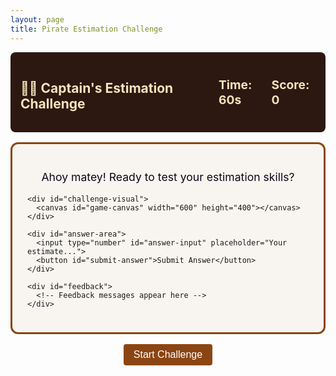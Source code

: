 ```yaml
---
layout: page
title: Pirate Estimation Challenge
---
```


<div id="estimation-game">
  <div id="game-header">
    <h2>🏴‍☠️ Captain's Estimation Challenge</h2>
    <div id="timer">Time: <span id="time-remaining">60</span>s</div>
    <div id="score">Score: <span id="current-score">0</span></div>
  </div>

  <div id="challenge-area">
    <div id="challenge-text">
      <p>Ahoy matey! Ready to test your estimation skills?</p>
    </div>

    <div id="challenge-visual">
      <canvas id="game-canvas" width="600" height="400"></canvas>
    </div>

    <div id="answer-area">
      <input type="number" id="answer-input" placeholder="Your estimate...">
      <button id="submit-answer">Submit Answer</button>
    </div>

    <div id="feedback">
      <!-- Feedback messages appear here -->
    </div>
  </div>

  <div id="game-controls">
    <button id="start-game">Start Challenge</button>
    <button id="new-challenge" style="display:none;">Next Challenge</button>
  </div>
</div>

<style>
#game-header {
  display: flex;
  justify-content: space-between;
  align-items: center;
  background: #2c1810;
  color: #f4e4bc;
  padding: 1rem;
  border-radius: 8px;
  margin-bottom: 1rem;
}

#timer, #score {
  font-size: 1.2rem;
  font-weight: bold;
}

#challenge-area {
  background: #f8f5f0;
  border: 3px solid #8b4513;
  border-radius: 12px;
  padding: 1.5rem;
  margin-bottom: 1rem;
}

#challenge-text {
  font-size: 1.1rem;
  margin-bottom: 1rem;
  text-align: center;
  color: #0e0518;
}

#challenge-text p {
  color: #0e0518;
}

#game-canvas {
  display: block;
  margin: 1rem auto;
  border: 2px solid #654321;
  background: #e6ddd4;
}

#answer-area {
  text-align: center;
  margin: 1rem 0;
}

#answer-input {
  padding: 0.5rem;
  font-size: 1.1rem;
  border: 2px solid #8b4513;
  border-radius: 4px;
  margin-right: 0.5rem;
  width: 120px;
}

#estimation-game button {
  background: #8b4513;
  color: white;
  border: none;
  padding: 0.5rem 1rem;
  font-size: 1rem;
  border-radius: 4px;
  cursor: pointer;
}

#estimation-game button:hover {
  background: #654321;
}

#feedback {
  text-align: center;
  font-size: 1.1rem;
  min-height: 2rem;
  font-weight: bold;
}

#game-controls {
  text-align: center;
}
</style>

<script src="/public/js/estimation-tool.js"></script>